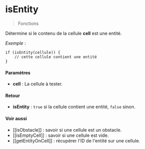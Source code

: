 # isEntity
> Fonctions

Détermine si le contenu de la cellule **cell** est une entité.

*Exemple* :
```
if (isEntity(cellule)) {
	// cette cellule contient une entité
}
```

#### Paramètres

- **cell** : La cellule à tester.

#### Retour

- **isEntity** : `true` si la cellule contient une entité, `false` sinon.

#### Voir aussi

- [[isObstacle]] : savoir si une cellule est un obstacle.
- [[isEmptyCell]] : savoir si une cellule est vide.
- [[getEntityOnCell]] : récupérer l'ID de l'entité sur une cellule.
